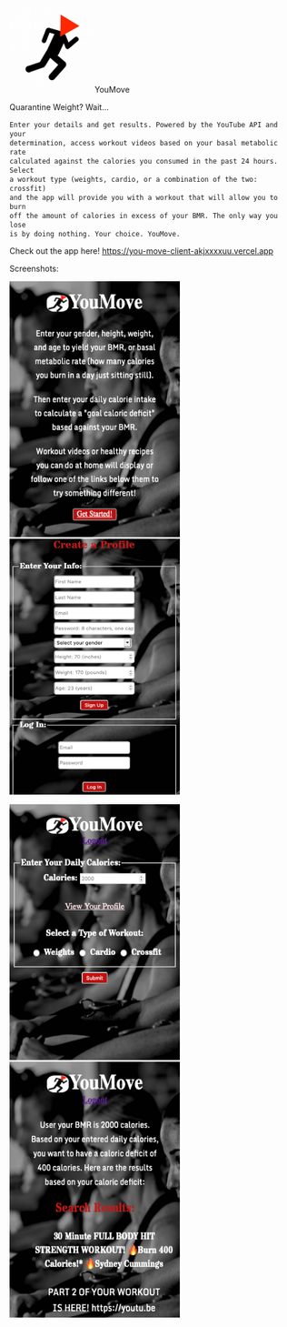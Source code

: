 <img src='./src/images/favicon.jpg' alt='app icon' width='150'/>YouMove

Quarantine Weight? Wait...

    Enter your details and get results. Powered by the YouTube API and your  
    determination, access workout videos based on your basal metabolic rate  
    calculated against the calories you consumed in the past 24 hours. Select  
    a workout type (weights, cardio, or a combination of the two: crossfit)  
    and the app will provide you with a workout that will allow you to burn  
    off the amount of calories in excess of your BMR. The only way you lose  
    is by doing nothing. Your choice. YouMove.

Check out the app here!
    https://you-move-client-akjxxxxuu.vercel.app

Screenshots:

<p float='left'>
<img src='./src/home-page.png' alt='screenshot of home page' width='300' height='450'>
<img src='./src/login-page.png' alt='screenshot of login page' width='300' height='450'>
</p>
<p float='left'>
<img src='./src/entry-page.png' alt='screenshot of entry page' width='300' height='450'>
<img src='./src/results-page.png' alt='screenshot of results page' width='300' height='450'>
</p>